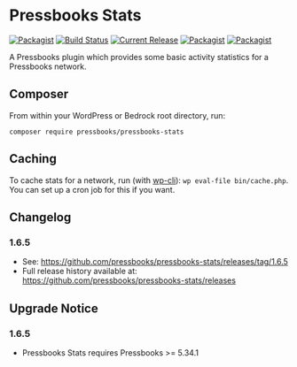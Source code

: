 # Pressbooks Stats

[![Packagist](https://img.shields.io/packagist/l/pressbooks/pressbooks-stats.svg)](https://packagist.org/packages/pressbooks/pressbooks-stats) [![Build Status](https://travis-ci.org/pressbooks/pressbooks-stats.svg?branch=dev)](https://travis-ci.org/pressbooks/pressbooks-stats) [![Current Release](https://img.shields.io/github/release/pressbooks/pressbooks-stats.svg)](https://github.com/pressbooks/pressbooks-stats/releases/latest/) [![Packagist](https://img.shields.io/packagist/v/pressbooks/pressbooks-stats.svg)](https://packagist.org/packages/pressbooks/pressbooks-stats) [![Packagist](https://img.shields.io/packagist/dt/pressbooks/pressbooks-stats.svg)](https://packagist.org/packages/pressbooks/pressbooks-stats)


A Pressbooks plugin which provides some basic activity statistics for a Pressbooks network.

## Composer

From within your WordPress or Bedrock root directory, run:

`composer require pressbooks/pressbooks-stats`

## Caching

To cache stats for a network, run (with [wp-cli](https://wp-cli.org)): `wp eval-file bin/cache.php`. You can set up a cron job for this if you want.

## Changelog

### 1.6.5

* See: https://github.com/pressbooks/pressbooks-stats/releases/tag/1.6.5
* Full release history available at: https://github.com/pressbooks/pressbooks-stats/releases

## Upgrade Notice
### 1.6.5
* Pressbooks Stats requires Pressbooks >= 5.34.1
